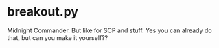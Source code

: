 # breakout.py

Midnight Commander.  But like for SCP and stuff.  Yes you can already do that, but can you make it yourself??


